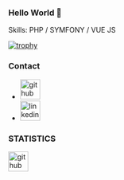 ### Hello World 👋

Skills: PHP / SYMFONY / VUE JS

[![trophy](https://github-profile-trophy.vercel.app/?username=TheRatG)](https://github.com/ryo-ma/github-profile-trophy)

### Contact
* [<img src='https://cdn.jsdelivr.net/npm/simple-icons@3.0.1/icons/github.svg' alt='github' height='40'>](https://github.com/TheRatG)
* [<img src='https://cdn.jsdelivr.net/npm/simple-icons@3.0.1/icons/linkedin.svg' alt='linkedin' height='40'>](https://www.linkedin.com/in/https://www.linkedin.com/in/vladimir-pak-92661a69//)

### STATISTICS
[<img src='https://cdn.jsdelivr.net/npm/simple-icons@3.0.1/icons/github.svg' alt='github' height='40'>](https://github.com/TheRatG)

<!--
**TheRatG/TheRatG** is a ✨ _special_ ✨ repository because its `README.md` (this file) appears on your GitHub profile.

Here are some ideas to get you started:

- 🔭 I’m currently working on ...
- 🌱 I’m currently learning ...
- 👯 I’m looking to collaborate on ...
- 🤔 I’m looking for help with ...
- 💬 Ask me about ...
- 📫 How to reach me: ...
- 😄 Pronouns: ...
- ⚡ Fun fact: ...
-->
